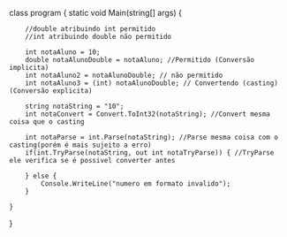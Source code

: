 class program {
	static void Main(string[] args) {
		
		//double atribuindo int permitido
		//int atribuindo double não permitido
		
		int notaAluno = 10;		
		double notaAlunoDouble = notaAluno; //Permitido	(Conversão implicita)
		int notaAluno2 = notaAlunoDouble; // não permitido			
		int notaAluno3 = (int) notaAlunoDouble; // Convertendo (casting) (Conversão explicita)
		
		string notaString = "10";
		int notaConvert = Convert.ToInt32(notaString); //Convert mesma coisa que o casting
		
		int notaParse = int.Parse(notaString); //Parse mesma coisa com o casting(porém é mais sujeito a erro)
		if(int.TryParse(notaString, out int notaTryParse)) { //TryParse ele verifica se é possivel converter antes
			
		} else {
			Console.WriteLine("numero em formato invalido");
		}
		
	}
}